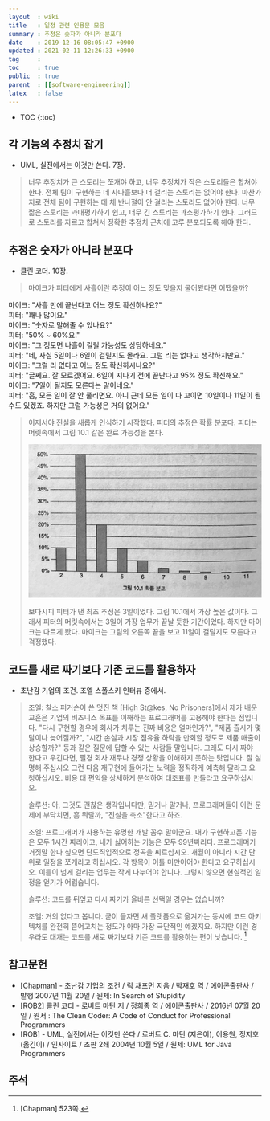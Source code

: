```yaml
---
layout  : wiki
title   : 일정 관련 인용문 모음
summary : 추정은 숫자가 아니라 분포다
date    : 2019-12-16 08:05:47 +0900
updated : 2021-02-11 12:26:33 +0900
tag     : 
toc     : true
public  : true
parent  : [[software-engineering]]
latex   : false
---
```

* TOC
{:toc}

## 각 기능의 추정치 잡기

- UML, 실전에서는 이것만 쓴다. 7장.

> 너무 추정치가 큰 스토리는 쪼개야 하고, 너무 추정치가 작은 스토리들은 합쳐야 한다.
전체 팀이 구현하는 데 사나흘보다 더 걸리는 스토리는 없어야 한다.
마찬가지로 전체 팀이 구현하는 데 채 반나절이 안 걸리는 스토리도 없어야 한다.
너무 짧은 스토리는 과대평가하기 쉽고, 너무 긴 스토리는 과소평가하기 쉽다.
그러므로 스토리를 자르고 합쳐서 정확한 추정치 근처에 고루 분포되도록 해야 한다.

## 추정은 숫자가 아니라 분포다

- 클린 코더. 10장.

> 마이크가 피터에게 사흘이란 추정이 어느 정도 맞을지 물어봤다면 어땠을까?
>
마이크: "사흘 만에 끝난다고 어느 정도 확신하나요?"  
피터: "꽤나 많이요."  
마이크: "숫자로 말해줄 수 있나요?"  
피터: "50% ~ 60%요."  
마이크: "그 정도면 나흘이 걸릴 가능성도 상당하네요."  
피터: "네, 사실 5일이나 6일이 걸릴지도 몰라요. 그럴 리는 없다고 생각하지만요."  
마이크: "그럴 리 없다고 어느 정도 확신하시나요?"  
피터: "글쎄요. 잘 모르겠어요. 6일이 지나기 전에 끝난다고 95% 정도 확신해요."  
마이크: "7일이 될지도 모른다는 말이네요."  
피터: "흠, 모든 일이 잘 안 풀리면요. 아니 근데 모든 일이 다 꼬이면 10일이나 11일이 될 수도 있겠죠. 하지만 그럴 가능성은 거의 없어요."
>
> 이제서야 진실을 새롭게 인식하기 시작했다. 피터의 추정은 확률 분포다. 피터는 머릿속에서 그림 10.1 같은 완료 가능성을 본다.
>
> ![image]( /post-img/dev-schedule-quotes/107599537-35330e80-6c64-11eb-840d-80fcaf668dd0.png )
>
> 보다시피 피터가 낸 최초 추정은 3일이었다. 그림 10.1에서 가장 높은 값이다.
그래서 피터의 머릿속에서는 3일이 가장 업무가 끝날 듯한 기간이었다.
하지만 마이크는 다르게 봤다. 마이크는 그림의 오른쪽 끝을 보고 11일이 걸릴지도 모른다고 걱정했다.


## 코드를 새로 짜기보다 기존 코드를 활용하자

- 초난감 기업의 조건. 조엘 스폴스키 인터뷰 중에서.

> 조엘: 찰스 퍼거슨이 쓴 멋진 책 [High St@kes, No Prisoners]에서 제가 배운 교훈은 기업의 비즈니스 목표를 이해하는 프로그래머를 고용해야 한다는 점입니다. "다시 구현할 경우에 회사가 치루는 진짜 비용은 얼마인가?", "제품 출시가 몇 달이나 늦어질까?", "시간 손실과 시장 점유율 하락을 만회할 정도로 제품 매출이 상승할까?" 등과 같은 질문에 답할 수 있는 사람들 말입니다. 그래도 다시 짜야 한다고 우긴다면, 필경 회사 재무나 경쟁 상황을 이해하지 못하는 탓입니다. 잘 설명해 주십시오 그런 다음 재구현에 들어가는 노력을 정직하게 예측해 달라고 요청하십시오. 비용 대 편익을 상세하게 분석하여 대조표를 만들라고 요구하십시오.
>
> 솔루션: 아, 그것도 괜찮은 생각입니다만, 믿거나 말거나, 프로그래머들이 이런 문제에 부닥치면, 흠 뭐랄까, "진실을 축소"한다고 하죠.
>
> 조엘: 프로그래머가 사용하는 유명한 개발 꼼수 말이군요. 내가 구현하고픈 기능은 모두 1시간 짜리이고, 내가 싫어하는 기능은 모두 99년짜리다. 프로그래머가 거짓말 한다 싶으면 단도직입적으로 정곡을 찌르십시오. 개월이 아니라 시간 단위로 일정을 쪼개라고 하십시오. 각 항목이 이틀 미만이어야 한다고 요구하십시오. 이틀이 넘게 걸리는 업무는 작게 나누어야 합니다. 그렇지 않으면 현실적인 일정을 얻기가 어렵습니다.
>
> 솔루션: 코드를 뒤엎고 다시 짜기가 올바른 선택일 경우는 없습니까?
>
> 조엘: 거의 없다고 봅니다. 굳이 들자면 새 플랫폼으로 옮겨가는 동시에 코드 아키텍처를 완전히 뜯어고치는 정도가 아마 가장 극단적인 예겠지요. 하지만 이런 경우라도 대개는 코드를 새로 짜기보다 기존 코드를 활용하는 편이 낫습니다.
[^Chapman-523]


## 참고문헌

- [Chapman] - 초난감 기업의 조건 / 릭 채프먼 지음 / 박재호 역 / 에이콘출판사 / 발행 2007년 11월 20일 / 원제: In Search of Stupidity
- [ROB2] 클린 코더 - 로버트 마틴 저 / 정희종 역 / 에이콘출판사 / 2016년 07월 20일 / 원서 : The Clean Coder: A Code of Conduct for Professional Programmers
- [ROB] - UML, 실전에서는 이것만 쓴다 / 로버트 C. 마틴 (지은이), 이용원, 정지호 (옮긴이) / 인사이트 / 초판 2쇄 2004년 10월 5일 / 원제: UML for Java Programmers

## 주석

[^Chapman-523]: [Chapman] 523쪽.

